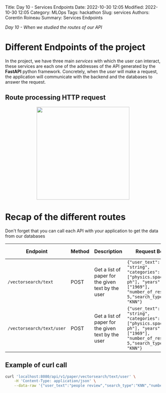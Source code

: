 Title: Day 10 - Services Endpoints
Date: 2022-10-30 12:05
Modified: 2022-10-30 12:05
Category: MLOps
Tags: hackathon
Slug: services
Authors: Corentin Roineau
Summary: Services Endpoints

_Day 10 - When we studied the routes of our API_

# Different Endpoints of the project

In the project, we have three main *services* with which the user can interact, these services are each one of the addresses of the API generated by the **FastAPI** python framework.
Concretely, when the *user* will make a request, the application will communicate with the backend and the databases to answer the request.

## Route processing HTTP request

<div align="center">
    <img src="https://miro.medium.com/max/1304/1*qvwLjnj2ExA707IZyUXLLw.png" width=300>
</div>

# Recap of the different routes

Don't forget that you can call each API with your application to get the data from our databases

| Endpoint | Method | Description | Request Body | Response Body |
| --- | --- | --- | --- | --- |
| `/vectorsearch/text` | POST | Get a list of paper for the given text by the user | `{"user_text": "string", "categories": ["physics.space-ph"], "years": ["1969"], "number_of_results": 5,"search_type": "KNN"}` | `{"papers": [{"id": "123", "title": "title", "abstract": "abstract"}, ...]}` |
| `/vectorsearch/text/user` | POST | Get a list of paper for the given text by the user | `{"user_text": "string", "categories": ["physics.space-ph"], "years": ["1969"], "number_of_results": 5,"search_type": "KNN"}` | `{"papers": [{"id": "123", "title": "title", "abstract": "abstract"}, ...]}` |

## Example of curl call

```sh
curl 'localhost:8080/api/v1/paper/vectorsearch/text/user' \
    -H 'Content-Type: application/json' \
    --data-raw '{"user_text":"people review","search_type":"KNN","number_of_results":15,"years":[],"categories":[]}'
```
